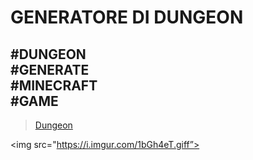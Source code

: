 
<h1>GENERATORE DI DUNGEON</h1>

<h2>
  #DUNGEON <br>
  #GENERATE<br>
  #MINECRAFT<br>
  #GAME<br>
  </h2>
  <blockquote class="imgur-embed-pub" lang="en" data-id="a/dg2imjD"><a href="//imgur.com/a/dg2imjD">Dungeon</a></blockquote><script async src="//s.imgur.com/min/embed.js" charset="utf-8"></script>
  
  <img src="https://i.imgur.com/1bGh4eT.giff”>

